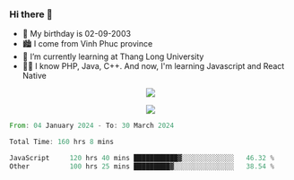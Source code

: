 ### Hi there 👋
- 🎂 My birthday is 02-09-2003
- 🏙️ I come from Vinh Phuc province
- 🌱 I’m currently learning at Thang Long University
- 🧑‍💻 I know PHP, Java, C++. And now, I'm learning Javascript and React Native
<p align="center"><img src="https://github-readme-stats.vercel.app/api?username=tmquang0209&show_icons=true&theme=gradient"></p>
<p align="center"><img src="https://github-readme-stats.vercel.app/api/top-langs/?username=tmquang0209&hide=scss,css&langs_count=10"></p>
<!--START_SECTION:waka-->

```rust
From: 04 January 2024 - To: 30 March 2024

Total Time: 160 hrs 8 mins

JavaScript     120 hrs 40 mins ███████████▓░░░░░░░░░░░░░   46.32 %
Other          100 hrs 25 mins █████████▓░░░░░░░░░░░░░░░   38.54 %
```

<!--END_SECTION:waka-->
